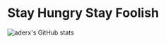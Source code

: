 # Stay Hungry Stay Foolish

![aderx's GitHub stats](https://github-readme-stats.vercel.app/api?username=aderx&show_icons=true&theme=buefy&count_private=true)

<img src="https://profile-counter.glitch.me/aderx/count.svg" style="display:none;">
